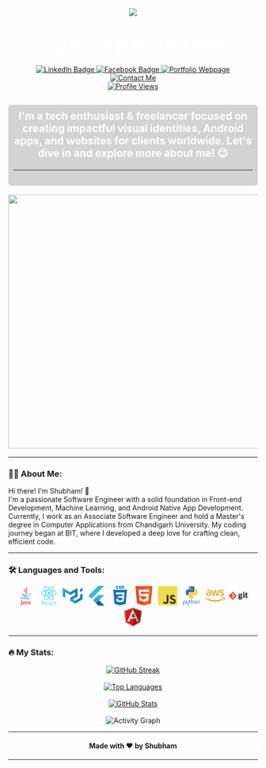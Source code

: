 <div id="header" align="center">
  <img src="https://media.giphy.com/media/M9gbBd9nbDrOTu1Mqx/giphy.gif" width="100"/>
</div>

<h1 align="center" style="color: white; font-family: 'Open Sans', sans-serif;">Hey there! 😁 I'm Shubham.</h1>

<div id="badges" align="center">
  <a href="https://www.linkedin.com/in/shubh1203/">
    <img src="https://img.shields.io/badge/LinkedIn-blue?style=for-the-badge&logo=linkedin&logoColor=white" alt="LinkedIn Badge"/>
  </a>
  <a href="">
    <img src="https://img.shields.io/badge/Facebook-blue?style=for-the-badge&logo=facebook&logoColor=white" alt="Facebook Badge"/>
  </a>
  <a href="https://error404shubh.github.io/">
    <img src="https://img.shields.io/badge/Personal_website-pink?style=for-the-badge" alt="Portfolio Webpage"/>
  </a>
  <br>
  <a href="mailto:Shubham34670@gmail.com">
    <img src="https://img.shields.io/badge/Contact%20Me-blue?style=for-the-badge" alt="Contact Me"/>
  </a>
  <br>
  <a href="https://komarev.com/ghpvc/?username=Error404Shubh">
    <img src="https://komarev.com/ghpvc/?username=Error404Shubh&style=flat-square&color=blue" alt="Profile Views"/>
  </a>
</div>

<h2 align="center" style="color: white; background-color: lightgray; border-radius: 6px; padding: 10px;">
  I'm a tech enthusiast & freelancer focused on creating impactful visual identities, Android apps, and websites for clients worldwide.  
  Let's dive in and explore more about me! 😉
  <br><hr>
</h2>

<div align="center">
  <img src="https://media.giphy.com/media/UDclWKlmfmq7twI3iJ/giphy.gif" width="600" height="512"/>
</div>

<hr>

### :man_technologist: About Me:
Hi there! I'm Shubham! 👋  
I'm a passionate Software Engineer with a solid foundation in Front-end Development, Machine Learning, and Android Native App Development. Currently, I work as an Associate Software Engineer and hold a Master's degree in Computer Applications from Chandigarh University. My coding journey began at BIT, where I developed a deep love for crafting clean, efficient code.

<hr>

### :hammer_and_wrench: Languages and Tools:
<div align="center">
  <img src="https://github.com/devicons/devicon/blob/master/icons/java/java-original-wordmark.svg" title="Java" alt="Java" width="40" height="40"/>&nbsp;
  <img src="https://github.com/devicons/devicon/blob/master/icons/react/react-original-wordmark.svg" title="React" alt="React" width="40" height="40"/>&nbsp;
  <img src="https://github.com/devicons/devicon/blob/master/icons/materialui/materialui-original.svg" title="Material UI" alt="Material UI" width="40" height="40"/>&nbsp;
  <img src="https://github.com/devicons/devicon/blob/master/icons/flutter/flutter-original.svg" title="Flutter" alt="Flutter" width="40" height="40"/>&nbsp;
  <img src="https://github.com/devicons/devicon/blob/master/icons/css3/css3-plain-wordmark.svg" title="CSS3" alt="CSS" width="40" height="40"/>&nbsp;
  <img src="https://github.com/devicons/devicon/blob/master/icons/html5/html5-original.svg" title="HTML5" alt="HTML" width="40" height="40"/>&nbsp;
  <img src="https://github.com/devicons/devicon/blob/master/icons/javascript/javascript-original.svg" title="JavaScript" alt="JavaScript" width="40" height="40"/>&nbsp;
  <img src="https://github.com/devicons/devicon/blob/master/icons/python/python-original-wordmark.svg" title="Python" alt="Python" width="40" height="40"/>&nbsp;
  <img src="https://github.com/devicons/devicon/blob/master/icons/amazonwebservices/amazonwebservices-plain-wordmark.svg" title="AWS" alt="AWS" width="40" height="40"/>&nbsp;
  <img src="https://github.com/devicons/devicon/blob/master/icons/git/git-original-wordmark.svg" title="Git" alt="Git" width="40" height="40"/>&nbsp;
  <img src="https://github.com/devicons/devicon/blob/master/icons/angularjs/angularjs-original.svg" title="Angular JS" alt="Angular JS" width="40" height="40"/>
</div>
<hr>

### :fire: My Stats:
<div align="center">
  <a href="https://github.com/Error404Shubh">
    <img src="http://github-readme-streak-stats.herokuapp.com?user=Error404Shubh&hide_border=true&background=AEABD7" alt="GitHub Streak" width="400"/>
  </a>
  <br><br>
  <a href="https://github.com/Error404Shubh/github-readme-stats">
    <img src="https://github-readme-stats.vercel.app/api/top-langs/?username=Error404Shubh&layout=compact&theme=vision-friendly-dark" alt="Top Languages" width="400"/>
  </a>
  <br><br>
  <a href="https://github.com/Error404Shubh/github-readme-stats">
    <img src="https://github-readme-stats.vercel.app/api?username=Error404Shubh&show_icons=true&theme=merko" alt="GitHub Stats" width="400"/>
  </a>
  <br><br>
  <img src="https://github-readme-activity-graph.cyclic.app/graph?username=Error404Shubh&theme=react-dark" alt="Activity Graph" width="800"/>
</div>
<hr>



<div align="center" style="background: white;">
  <h4><b>Made with ❤️ by Shubham</b></h4>
</div>

<hr>
